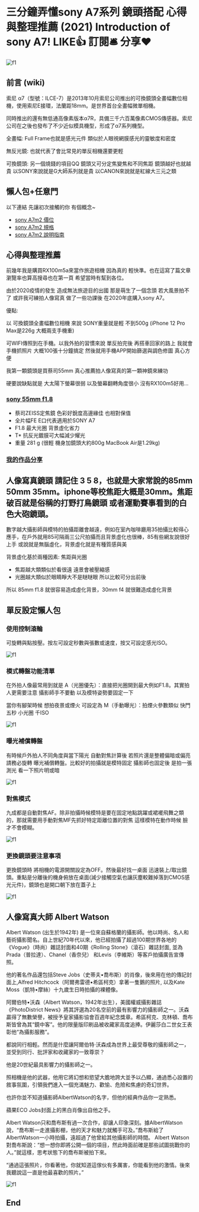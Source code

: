 # 三分鐘弄懂sony A7系列 鏡頭搭配 心得與整理推薦 (2021) Introduction of sony A7! LIKE👍 訂閱🛎 分享❤️

![f1](https://github.com/HCH1/blog/blob/master/fig/sonya71d.JPG)

## 前言 (wiki)
索尼 α7（型號：ILCE-7）是2013年10月索尼公司推出的可換鏡頭全畫幅數位相機，使用索尼E接環，法蘭距18mm。是世界首台全畫幅微單相機。

同時推出的還有無低通高像素版本α7R，具備三千六百萬像素CMOS傳感器。索尼公司在之後也發布了不少近似模具機型，形成了α7系列機型。

全畫幅: Full Frame也就是感光元件 類似於人眼視網膜感光的靈敏度和密度

無反光鏡: 也就代表了會比常見的單反相機還要更輕

可換鏡頭: 另一個燒錢的項目QQ  鏡頭又可分定焦變焦和不同焦距 鏡頭越好也就越貴 以SONY來說就是G大師系列就是貴 以CANON來說就是紅線大三元之類

## 懶人包+任意門
以下連結 先讓初次接觸的你 有個概念~
- [sony A7m2 價位](https://www.google.com.tw/search?source=hp&ei=JzIkXMrUB42y9QOcxZ6YAg&q=sony+A7m2+價位)
- [sony A7m2 規格](https://www.google.com.tw/search?source=hp&ei=JzIkXMrUB42y9QOcxZ6YAg&q=sony+A7m2+規格)
- [sony A7m2 說明指南](https://www.google.com.tw/search?source=hp&ei=JzIkXMrUB42y9QOcxZ6YAg&q=sony+A7m2+說明指南)

## 心得與整理推薦

前幾年我是購買RX100m5a來當作旅遊相機 因為真的 輕快準。也在這寫了篇文章 瀏覽率也算高搜尋也在第一頁 希望當時有幫到各位。

由於2020疫情的發生 造成無法旅遊目的出國 那是萌生了一個念頭 若大風景拍不了 或許我可練拍人像寫真 做了一些功課後 在2020年底購入sony A7。

優點:

以 可換鏡頭全畫幅數位相機 來說 SONY重量就是輕 不到500g (iPhone 12 Pro Max是226g 大概兩支手機重)

可WIFI傳照到在手機。以我外拍的習慣來說 單反拍完後 再搭車回家的路上 我就會手機抓照片 大概100張十分鐘搞定 然後就用手機APP開始篩選與調色修圖 真心方便

我第一顆鏡頭是買蔡司55mm 真心推薦拍人像寫真的第一顆神鏡來練功

硬要說缺點就是 大太陽下螢幕很弱 以及螢幕翻轉角度很小 沒有RX100m5好用...


### [sony 55mm f1.8](https://www.google.com.tw/search?source=hp&ei=JzIkXMrUB42y9QOcxZ6YAg&q=sony+55mm+f1.8)

- 蔡司ZEISS定焦鏡 色彩好銳度高邊緣佳 也相對保值
- 全片幅FE E口代表適用於SONY A7
- F1.8 最大光圈 背景虛化省力
- T* 抗反光鍍膜可大幅減少耀光
- 重量 281 g (很輕 機身加鏡頭大約800g MacBook Air是1.29kg)

### [我的作品分享](https://www.xiaohongshu.com/user/profile/5cd401c500000000110287e3?xhsshare=CopyLink&appuid=5cd401c500000000110287e3&apptime=1607316287)


## 人像寫真鏡頭 請記住 3 5 8，也就是大家常說的85mm 50mm 35mm。iphone等校焦距大概是30mm。焦距破百就是俗稱的打野打鳥鏡頭 或者運動賽事看到的白色大砲鏡頭。

數字越大攝影師與模特的拍攝距離會越遠，例如在室內咖啡廳用35拍攝比較得心應手，在戶外就用85可隔兩三公尺拍攝而且背景虛化也很棒，85有些網友說很好上手 或說就是無腦虛化，背景虛化就是有種質感與美

背景虛化基於兩種因素: 焦距與光圈
- 焦距越大類類似於看很遠 遠景會被壓縮感
- 光圈越大類似於眼睛睜大不是瞇瞇眼 所以比較可分出前後

所以 85mm f1.8 就很容易造成虛化背景，30mm f4 就很難造成虛化背景


## 單反設定懶人包
### 使用控制滾輪
可旋轉與點按壓。按左可設定秒數與張數或速度，按又可設定感光ISO。

![f1](https://github.com/HCH1/blog/blob/master/fig/sonya71e2.JPG)


### 模式轉盤功能清單
在外拍人像最常用到就是 A（光圈優先）：直接把光圈開到最大例如F1.8。其實拍人更需要注意 攝影師手不要動 以及模特姿勢要固定一下

當你有腳架時候 想拍夜景或煙火 可設定為 M（手動曝光）：拍煙火參數類似 快門五秒 小光圈 千ISO 

![f1](https://github.com/HCH1/blog/blob/master/fig/sonya71e3.JPG)


### 曝光補償轉盤
有時候戶外拍人不同角度與當下陽光 自動對焦計算後 若照片還是整體偏暗或偏亮 請務必旋轉 曝光補償轉盤。比較好的拍攝就是模特固定 攝影師也固定後 是拍一張測光 看一下照片明或暗

![f1](https://github.com/HCH1/blog/blob/master/fig/sonya71e4.JPG)


### 對焦模式
九成都是自動對焦AF。除非拍攝時候模特是要在固定地點跳躍或裙襬飛舞之類的，那就需要用手動對焦MF先抓好特定距離位置的對焦 這樣模特在動作時候 臉才不會模糊。

![f1](https://github.com/HCH1/blog/blob/master/fig/sonya71e5.JPG)


### 更換鏡頭要注意事項
更換鏡頭時 將相機的電源開關設定為OFF。然後最好找一桌面 迅速裝上/取出鏡頭。重點是分離後的機身俯放在桌面(減少接觸空氣也讓灰塵較難掉落到CMOS感光元件)，鏡頭也是開口朝下放在蓋子上

![f1](https://github.com/HCH1/blog/blob/master/fig/sonya71e.JPG)


## 人像寫真大師 Albert Watson

Albert Watson (出生於1942年) 是一位來自蘇格蘭的攝影師。他以時尚、名人和藝術攝影聞名。自上世紀70年代以來，他已經拍攝了超過100期世界各地的《Vogue》（時尚）雜誌封面和40期《Rolling Stone》（滾石）雜誌封面, 並為Prada（普拉達）、Chanel（香奈兒） 和Levis（李維斯）等客戶拍攝廣告宣傳照。

他的著名作品還包括Steve Jobs（史蒂夫•喬布斯）的肖像，後來用在他的傳記封面上,Alfred Hitchcock（阿爾弗雷德•希區柯克）拿著一隻鵝的照片, 以及Kate Moss（凱特•摩絲）十九歲生日時拍攝的裸體像。

阿爾伯特•沃森（Albert Watson，1942年出生），美國權威攝影雜誌《PhotoDistrict News》將其評選為20名空前的最有影響力的攝影師之一。沃森贏得了無數榮譽，被授予皇家攝影協會百週年紀念獎章。希區柯克、克林頓、喬布斯皆曾為其“鏡中客”。他的限量版印刷品被收藏家高度追捧。伊麗莎白二世女王表彰他“為攝影服務”。

都說同行相輕。然而是什麼讓阿爾伯特·沃森成為世界上最受尊敬的攝影師之一，並受到同行、批評家和收藏家的一致尊崇？

他是20世紀最具影響力的攝影師之一。

照相機是他的武器，他用它將幻想和慾望大膽地誇大並予以凸顯，通過悉心設置的敘事氛圍，引領我們進入一個充滿魅力、歡愉、危險和焦慮的奇幻世界。

也許你並不知道攝影師AlbertWatson的名字，但他的經典作品你一定熟悉。

蘋果ECO Jobs封面上的黑白肖像出自他之手。

Albert Watson只和喬布斯有過一次合作，卻讓人印象深刻。據AlbertWatson說，“喬布斯一走進攝影棚，他的天才和魅力就觸手可及。”喬布斯給了AlbertWatson一小時拍攝，遠超過了他曾給其他攝影師的時間。 Albert Watson對喬布斯說：“想一想你即將公開一個的項目，然此時面前確是那些試圖挑戰你的人。”就這樣，思考狀態下的喬布斯被拍下來。

“通過這張照片，你看著他，你就知道這傢伙有多厲害，你能看到他的激情。後來我聽說這一直是他最喜歡的照片。”

![f1](https://github.com/HCH1/blog/blob/master/fig/sonya71e6.JPG)

## End
